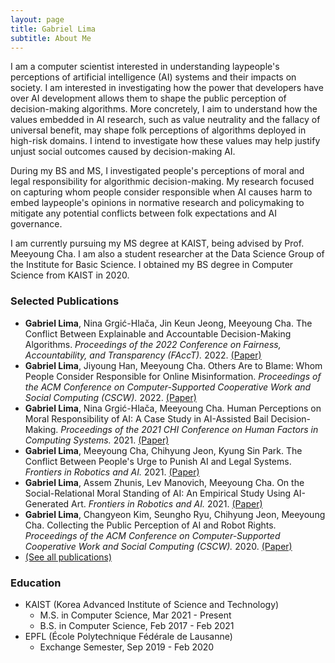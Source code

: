 ```yaml
---
layout: page
title: Gabriel Lima
subtitle: About Me
---
```


I am a computer scientist interested in understanding laypeople's perceptions of artificial intelligence (AI) systems and their impacts on society. I am interested in investigating how the power that developers have over AI development allows them to shape the public perception of decision-making algorithms. More concretely, I aim to understand how the values embedded in AI research, such as value neutrality and the fallacy of universal benefit, may shape folk perceptions of algorithms deployed in high-risk domains. I intend to investigate how these values may help justify unjust social outcomes caused by decision-making AI.

During my BS and MS, I investigated people's perceptions of moral and legal responsibility for algorithmic decision-making. My research focused on capturing whom people consider responsible when AI causes harm to embed laypeople's opinions in normative research and policymaking to mitigate any potential conflicts between folk expectations and AI governance. 

I am currently pursuing my MS degree at KAIST, being advised by Prof. Meeyoung Cha. I am also a student researcher at the Data Science Group of the Institute for Basic Science. I obtained my BS degree in Computer Science from KAIST in 2020. 

### Selected Publications

- **Gabriel  Lima**, Nina Grgić-Hlača, Jin Keun Jeong, Meeyoung Cha. The Conflict Between Explainable and Accountable Decision-Making Algorithms. *Proceedings of the 2022 Conference on Fairness, Accountability, and Transparency (FAccT).* 2022. 
	[(Paper)](https://doi.org/10.1145/3531146.3534628)
- **Gabriel  Lima**, Jiyoung Han, Meeyoung Cha. Others Are to Blame: Whom People Consider Responsible for Online Misinformation. *Proceedings of the ACM Conference on Computer-Supported Cooperative Work and Social Computing (CSCW).* 2022.
	[(Paper)](https://doi.org/10.1145/3512953)
- **Gabriel  Lima**, Nina Grgić-Hlača, Meeyoung Cha. Human Perceptions on Moral Responsibility of AI: A Case Study in AI-Assisted Bail Decision-Making. *Proceedings of the 2021 CHI Conference on Human Factors in Computing Systems.* 2021. 
	[(Paper)](https://doi.org/10.1145/3411764.3445260)
- **Gabriel Lima**, Meeyoung Cha, Chihyung Jeon, Kyung Sin Park. The Conflict Between People's Urge to Punish AI and Legal Systems. *Frontiers in Robotics and AI.* 2021.
	[(Paper)](https://doi.org/10.3389/frobt.2021.756242)
- **Gabriel Lima**, Assem Zhunis, Lev Manovich, Meeyoung Cha. On the Social-Relational Moral Standing of AI: An Empirical Study Using AI-Generated Art. *Frontiers in Robotics and AI.* 2021.
	[(Paper)](https://doi.org/10.3389/frobt.2021.719944)
- **Gabriel  Lima**, Changyeon Kim, Seungho Ryu, Chihyung Jeon, Meeyoung Cha. Collecting the Public Perception of AI and Robot Rights. *Proceedings of the ACM Conference on Computer-Supported Cooperative Work and Social Computing (CSCW).* 2020.
	[(Paper)](https://doi.org/10.1145/3415206)
- [(See all publications)](./publications)

### Education
- KAIST (Korea Advanced Institute of Science and Technology)
	- M.S. in Computer Science, Mar 2021 - Present
	- B.S. in Computer Science, Feb 2017 - Feb 2021
- EPFL (École Polytechnique Fédérale de Lausanne)
	- Exchange Semester, Sep 2019 - Feb 2020